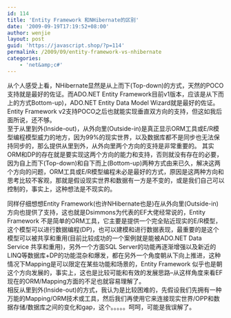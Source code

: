 ```yaml
---
id: 114
title: 'Entity Framework 和NHibernate的区别'
date: '2009-09-19T17:19:52+08:00'
author: wenjie
layout: post
guid: 'https://javascript.shop/?p=114'
permalink: /2009/09/entity-framework-vs-nhibernate
categories:
    - 'net&amp;c#'
---
```


从个人感受上看，NHibernate显然是从上而下(Top-down)的方式，天然的POCO支持就是最好的佐证。而ADO.NET Entity Framework目前v1版本，应该是从下而上的方式Bottom-up)，ADO.NET Entity Data Model Wizard就是最好的佐证。Entity Framework v2支持POCO之后也就能实现垂直双方向的支持，但这如我后面所说，还不够。  
至于从里到外(Inside-out)，从外向里(Outside-in)是真正显示ORM工具或E/R模型编程模型威力的地方，因为99%的现实世界，以及数据库都不是同步也无法保持同步的，那么提供从里到外，从外向里两个方向的支持是非常重要的。 其实ORM和DP的存在就是要实现这两个方向的能力和支持，否则就没有存在的必要，因为自上而下(Top-down)和自下而上(Bottom-up)两种方式由来已久，解决这两个方向的问题，ORM工具或E/R模型编程未必是最好的方式，原因是这两种方向和思考比较不客观，那就是假设现实世界和数据有一方是不变的，或是我们自己可以控制的，事实上，这种想法是不现实的。

同样仔细想想Entity Framework(也许NHibernate也是)在从外向里(Outside-in)方向也提供了支持，这也就是Dsimmons为代表的EF大佬经常说的，Entity Framework 不是简单的ORM工具，它主要是提供一个完全贴近现实的E/R模型，这个模型可以进行数据编程(DP)，也可以建模和进行数据表现，最重要的是这个模型可以被共享和重用(目前比较成功的一个案例就是能被ADO.NET Data Service 共享和重用)，另外一个方面SQL Server的功能再逐渐增强以及新近的LINQ等数据库+DP的功能混杂和爆发，都在另外一个角度朝从下向上推进，这种情况下Mapping是可以限定在某些功能和场景的，Entity Framework 似乎也是朝这个方向发展的，事实上，这也是比较可能和有效的发展思路–从这样角度来看EF现在的ORM/Mapping方面的不足也就容易理解了。  
相反从里到外(Inside-out)的方式，我认为是比较困难的，先假设我们先拥有一种万能的Mapping/ORM技术或工具，然后我们再使用它来连接现实世界/OPP和数据存储/数据库之间的变化和gap，这个。。。。。呵呵，可能是我误解了。